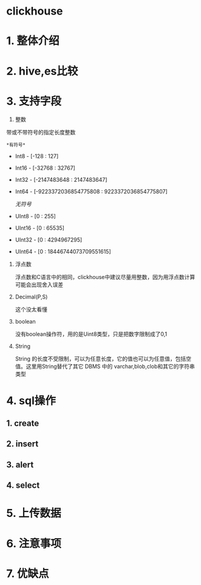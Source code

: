 clickhouse
==

# 1. 整体介绍
# 2. hive,es比较
# 3. 支持字段
1. 整数

带或不带符号的指定长度整数

    *有符号*
* Int8 - [-128 : 127]
* Int16 - [-32768 : 32767]
* Int32 - [-2147483648 : 2147483647]
* Int64 - [-9223372036854775808 : 9223372036854775807]

  *无符号*
* UInt8 - [0 : 255]
* UInt16 - [0 : 65535]
* UInt32 - [0 : 4294967295]
* UInt64 - [0 : 18446744073709551615]
1. 浮点数

    浮点数和C语言中的相同，clickhouse中建议尽量用整数，因为用浮点数计算可能会出现舍入误差
  
1. Decimal(P,S)

    这个没太看懂
  
1. boolean

    没有boolean操作符，用的是Uint8类型，只是把数字限制成了0,1
  
1. String

    String 的长度不受限制，可以为任意长度，它的值也可以为任意值，包括空值。这里用String替代了其它 DBMS 中的 varchar,blob,clob和其它的字符串类型
# 4. sql操作
##  1. create
##  2. insert
##  3. alert
##  4. select
# 5. 上传数据
# 6. 注意事项
# 7. 优缺点
